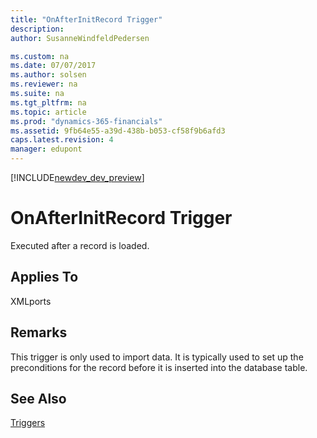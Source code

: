 ```yaml
---
title: "OnAfterInitRecord Trigger"
description: 
author: SusanneWindfeldPedersen

ms.custom: na
ms.date: 07/07/2017
ms.author: solsen
ms.reviewer: na
ms.suite: na
ms.tgt_pltfrm: na
ms.topic: article
ms.prod: "dynamics-365-financials"
ms.assetid: 9fb64e55-a39d-438b-b053-cf58f9b6afd3
caps.latest.revision: 4
manager: edupont
---
```


[!INCLUDE[newdev_dev_preview](../includes/newdev_dev_preview.md)]

# OnAfterInitRecord Trigger
Executed after a record is loaded.  
  
## Applies To  
 XMLports  
  
## Remarks  
 This trigger is only used to import data. It is typically used to set up the preconditions for the record before it is inserted into the database table.  
  
## See Also  
 [Triggers](devenv-triggers.md)